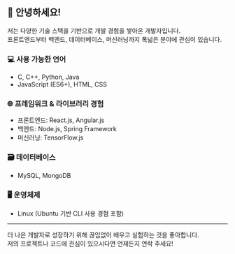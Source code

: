 ## 👋 안녕하세요! 

저는 다양한 기술 스택을 기반으로 개발 경험을 쌓아온 개발자입니다.  
프론트엔드부터 백엔드, 데이터베이스, 머신러닝까지 폭넓은 분야에 관심이 있습니다.

### 💻 사용 가능한 언어
- C, C++, Python, Java
- JavaScript (ES6+), HTML, CSS

### 🌐 프레임워크 & 라이브러리 경험
- 프론트엔드: React.js, Angular.js
- 백엔드: Node.js, Spring Framework
- 머신러닝: TensorFlow.js

### 🗃 데이터베이스
- MySQL, MongoDB

### 🖥 운영체제
- Linux (Ubuntu 기반 CLI 사용 경험 포함)

---

더 나은 개발자로 성장하기 위해 끊임없이 배우고 실험하는 것을 좋아합니다.  
저의 프로젝트나 코드에 관심이 있으시다면 언제든지 연락 주세요!
